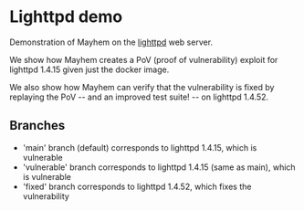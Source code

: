 # Lighttpd demo
Demonstration of Mayhem on the [lighttpd](https://www.lighttpd.net/)
web server.

We show how Mayhem creates a PoV (proof of vulnerability) exploit for
lighttpd 1.4.15 given just the docker image.

We also show how Mayhem can verify that the vulnerability is fixed
by replaying the PoV -- and an improved test suite! -- on 
lighttpd 1.4.52.

## Branches
  * 'main' branch (default) corresponds to lighttpd 1.4.15, which is vulnerable
  * 'vulnerable' branch corresponds to lighttpd 1.4.15 (same as main), which is vulnerable
  * 'fixed' branch corresponds to lighttpd 1.4.52, which fixes the vulnerability
